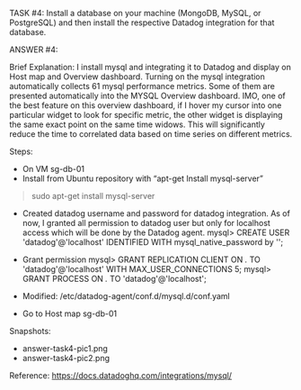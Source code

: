 TASK #4: Install a database on your machine (MongoDB, MySQL, or PostgreSQL) and then install the respective Datadog integration for that database.

ANSWER #4: 

Brief Explanation:
I install mysql and integrating it to Datadog and display on Host map and Overview dashboard.
Turning on the mysql integration automatically collects 61 mysql performance metrics.
Some of them are presented automatically into the MYSQL Overview dashboard.
IMO, one of the best feature on this overview dashboard, if I hover my cursor into one particular widget to look for specific metric, the other widget is displaying the same exact point on the same time widows.
This will significantly reduce the time to correlated data based on time series on different metrics.

Steps:
- On VM sg-db-01
- Install from Ubuntu repository with “apt-get Install mysql-server”
>sudo apt-get install mysql-server

- Created datadog username and password for datadog integration. As of now, I granted all permission to datadog user but only for localhost access which will be done by the Datadog agent.
mysql> CREATE USER 'datadog'@'localhost' IDENTIFIED WITH mysql_native_password by '<UNIQUEPASSWORD>';

- Grant permission
mysql> GRANT REPLICATION CLIENT ON *.* TO 'datadog'@'localhost' WITH MAX_USER_CONNECTIONS 5;
mysql> GRANT PROCESS ON *.* TO 'datadog'@'localhost';

- Modified: /etc/datadog-agent/conf.d/mysql.d/conf.yaml
- Go to Host map sg-db-01

Snapshots:
- answer-task4-pic1.png
- answer-task4-pic2.png

Reference:
https://docs.datadoghq.com/integrations/mysql/
